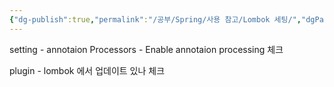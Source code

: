 ```yaml
---
{"dg-publish":true,"permalink":"/공부/Spring/사용 참고/Lombok 세팅/","dgPassFrontmatter":true}
---
```



setting - annotaion Processors - Enable annotaion processing 체크

plugin - lombok 에서 업데이트 있나 체크